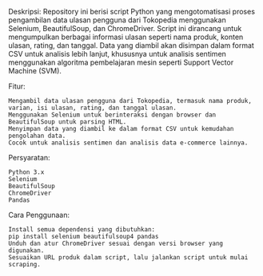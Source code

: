 Deskripsi: Repository ini berisi script Python yang mengotomatisasi proses pengambilan data ulasan pengguna dari Tokopedia menggunakan Selenium, BeautifulSoup, dan ChromeDriver. Script ini dirancang untuk mengumpulkan berbagai informasi ulasan seperti nama produk, konten ulasan, rating, dan tanggal. Data yang diambil akan disimpan dalam format CSV untuk analisis lebih lanjut, khususnya untuk analisis sentimen menggunakan algoritma pembelajaran mesin seperti Support Vector Machine (SVM).

Fitur:

    Mengambil data ulasan pengguna dari Tokopedia, termasuk nama produk, varian, isi ulasan, rating, dan tanggal ulasan.
    Menggunakan Selenium untuk berinteraksi dengan browser dan BeautifulSoup untuk parsing HTML.
    Menyimpan data yang diambil ke dalam format CSV untuk kemudahan pengolahan data.
    Cocok untuk analisis sentimen dan analisis data e-commerce lainnya.

Persyaratan:

    Python 3.x
    Selenium
    BeautifulSoup
    ChromeDriver
    Pandas

Cara Penggunaan:

    Install semua dependensi yang dibutuhkan:
    pip install selenium beautifulsoup4 pandas
    Unduh dan atur ChromeDriver sesuai dengan versi browser yang digunakan.
    Sesuaikan URL produk dalam script, lalu jalankan script untuk mulai scraping.
